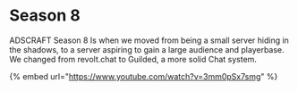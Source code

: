 # Season 8

ADSCRAFT Season 8 Is when we moved from being a small server hiding in the shadows, to a server aspiring to gain a large audience and playerbase. We changed from revolt.chat to Guilded, a more solid Chat system.&#x20;

{% embed url="https://www.youtube.com/watch?v=3mm0pSx7smg" %}
